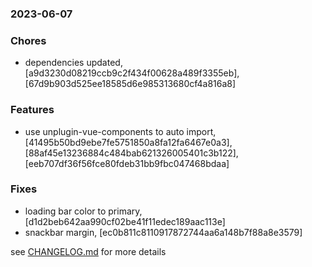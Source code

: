 ### 2023-06-07

### Chores
+ dependencies updated, [a9d3230d08219ccb9c2f434f00628a489f3355eb], [67d9b903d525ee18585d6e985313680cf4a816a8]

### Features
+ use unplugin-vue-components to auto import, [41495b50bd9ebe7fe5751850a8fa12fa6467e0a3], [88af45e13236884c484bab621326005401c3b122], [eeb707df36f56fce80fdeb31bb9fbc047468bdaa]

### Fixes
+ loading bar color to primary, [d1d2beb642aa990cf02be41f11edec189aac113e]
+ snackbar margin, [ec0b811c8110917872744aa6a148b7f88a8e3579]

see <a href='https://github.com/mrjackwills/staticpi_vue/blob/main/CHANGELOG.md'>CHANGELOG.md</a> for more details

